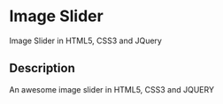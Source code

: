 # Image Slider 

Image Slider in HTML5, CSS3 and JQuery

## Description

An awesome image slider in HTML5, CSS3 and JQUERY